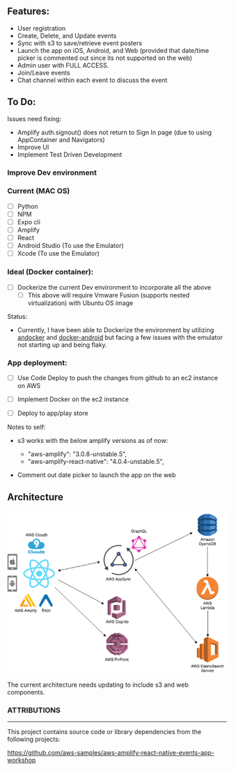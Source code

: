 Features:
---
- User registration
- Create, Delete, and Update events
- Sync with s3 to save/retrieve event posters
- Launch the app on iOS, Android, and Web (provided that date/time picker is commented out since its not supported on the web)
- Admin user with FULL ACCESS.
- Join/Leave events
- Chat channel within each event to discuss the event

To Do:
-------
Issues need fixing:
- Amplify auth.signout() does not return to Sign In page (due to using AppContainer and Navigators)
- Improve UI 
- Implement Test Driven Development


### Improve Dev environment
 
### Current (MAC OS)

- [ ] Python
- [ ] NPM
- [ ] Expo cli
- [ ] Amplify
- [ ] React
- [ ] Android Studio (To use the Emulator)
- [ ] Xcode (To use the Emulator)

### Ideal (Docker container):
- [ ] Dockerize the current Dev environment to incorporate all the above
    - [ ] This above will require Vmware Fusion (supports nested virtualization) with Ubuntu OS image

Status:

- Currently, I have been able to Dockerize the environment by utilizing [andocker](https://github.com/ccarcaci/andocker)
and [docker-android](https://github.com/budtmo/docker-android) but facing a few issues with the emulator not starting up and being flaky.

### App deployment:
- [ ] Use Code Deploy to push the changes from github to an ec2 instance on AWS
- [ ] Implement Docker on the ec2 instance
- [ ] Deploy to app/play store 


Notes to self:

- s3 works with the below amplify versions as of now:

    - "aws-amplify": "3.0.8-unstable.5",
    - "aws-amplify-react-native": "4.0.4-unstable.5",

- Comment out date picker to launch the app on the web

## Architecture

![Reference Architecture](img/reference-architecture.png)

The current architecture needs updating to include s3 and web components.


### ATTRIBUTIONS
---
This project contains source code or library dependencies from the following projects:

https://github.com/aws-samples/aws-amplify-react-native-events-app-workshop